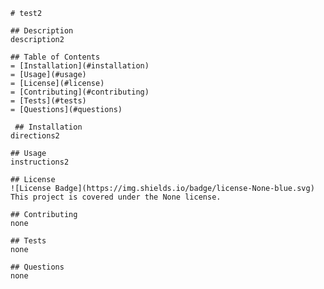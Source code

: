 
    # test2

    ## Description
    description2

    ## Table of Contents
    = [Installation](#installation)
    = [Usage](#usage)
    = [License](#license)
    = [Contributing](#contributing)
    = [Tests](#tests)
    = [Questions](#questions)

     ## Installation
    directions2

    ## Usage
    instructions2

    ## License
    ![License Badge](https://img.shields.io/badge/license-None-blue.svg)
    This project is covered under the None license.

    ## Contributing
    none

    ## Tests
    none

    ## Questions
    none




    